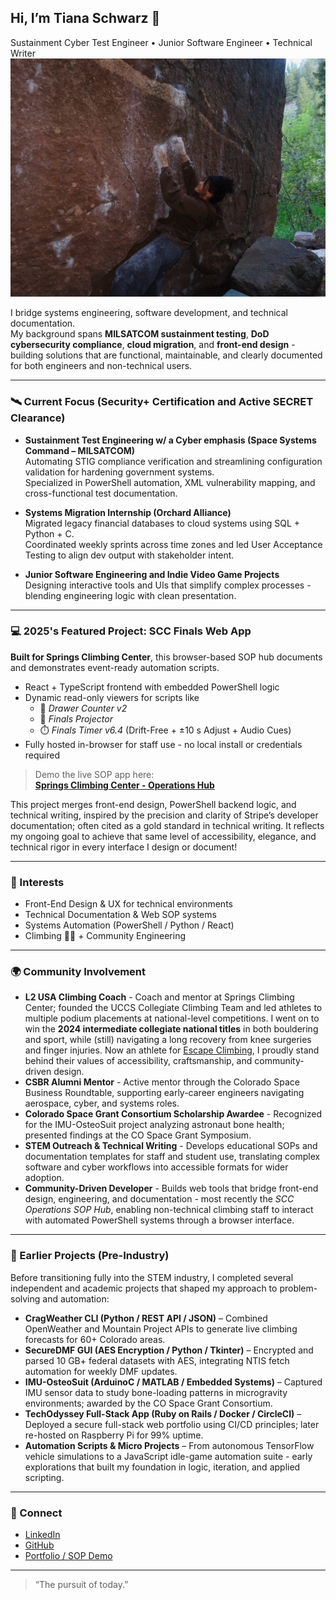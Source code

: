 ## Hi, I’m Tiana Schwarz 👋
Sustainment Cyber Test Engineer • Junior Software Engineer • Technical Writer
![Ti climbing outside](articlephoto_climbing1.jpg)


I bridge systems engineering, software development, and technical documentation.  
My background spans **MILSATCOM sustainment testing**, **DoD cybersecurity compliance**, **cloud migration**, and **front-end design** - building solutions that are functional, maintainable, and clearly documented for both engineers and non-technical users.

---

### 🛰️ Current Focus (Security+ Certification and Active SECRET Clearance)
- **Sustainment Test Engineering w/ a Cyber emphasis (Space Systems Command – MILSATCOM)**  
  Automating STIG compliance verification and streamlining configuration validation for hardening government systems.  
  Specialized in PowerShell automation, XML vulnerability mapping, and cross-functional test documentation.

- **Systems Migration Internship (Orchard Alliance)**  
  Migrated legacy financial databases to cloud systems using SQL + Python + C.  
  Coordinated weekly sprints across time zones and led User Acceptance Testing to align dev output with stakeholder intent.

- **Junior Software Engineering and Indie Video Game Projects**  
  Designing interactive tools and UIs that simplify complex processes - blending engineering logic with clean presentation.

---

### 💻 2025's Featured Project: SCC Finals Web App  
**Built for Springs Climbing Center**, this browser-based SOP hub documents and demonstrates event-ready automation scripts.

- React + TypeScript frontend with embedded PowerShell logic  
- Dynamic read-only viewers for scripts like  
  - 🧮 *Drawer Counter v2*  
  - 🧭 *Finals Projector*  
  - ⏱️ *Finals Timer v6.4* (Drift-Free + ±10 s Adjust + Audio Cues)  
- Fully hosted in-browser for staff use - no local install or credentials required  

> Demo the live SOP app here:  
> [**Springs Climbing Center - Operations Hub**](https://2rfr8h.csb.app/)

This project merges front-end design, PowerShell backend logic, and technical writing, inspired by the precision and clarity of Stripe’s developer documentation; often cited as a gold standard in technical writing. It reflects my ongoing goal to achieve that same level of accessibility, elegance, and technical rigor in every interface I design or document!

---

### 🧩 Interests
- Front-End Design & UX for technical environments  
- Technical Documentation & Web SOP systems  
- Systems Automation (PowerShell / Python / React)  
- Climbing 🧗‍♀️ + Community Engineering  

---


### 🌍 Community Involvement
- **L2 USA Climbing Coach** - Coach and mentor at Springs Climbing Center; founded the UCCS Collegiate Climbing Team and led athletes to multiple podium placements at national-level competitions. I went on to win the **2024 intermediate collegiate national titles** in both bouldering and sport, while (still) navigating a long recovery from knee surgeries and finger injuries. Now an athlete for [Escape Climbing](https://escapeclimbing.com/pages/copy-of-about-escape-climbing?srsltid=AfmBOopCtu2FmznXS6drtF53Vs65rYkdEGv88gOUFba8Y-1mH05anrvY), I proudly stand behind their values of accessibility, craftsmanship, and community-driven design. 
- **CSBR Alumni Mentor** - Active mentor through the Colorado Space Business Roundtable, supporting early-career engineers navigating aerospace, cyber, and systems roles.  
- **Colorado Space Grant Consortium Scholarship Awardee** - Recognized for the IMU-OsteoSuit project analyzing astronaut bone health; presented findings at the CO Space Grant Symposium.  
- **STEM Outreach & Technical Writing** - Develops educational SOPs and documentation templates for staff and student use, translating complex software and cyber workflows into accessible formats for wider adoption.  
- **Community-Driven Developer** - Builds web tools that bridge front-end design, engineering, and documentation - most recently the *SCC Operations SOP Hub*, enabling non-technical climbing staff to interact with automated PowerShell systems through a browser interface.

---

### 🧠 Earlier Projects (Pre-Industry)
Before transitioning fully into the STEM industry, I completed several independent and academic projects that shaped my approach to problem-solving and automation:

- **CragWeather CLI (Python / REST API / JSON)** – Combined OpenWeather and Mountain Project APIs to generate live climbing forecasts for 60+ Colorado areas.  
- **SecureDMF GUI (AES Encryption / Python / Tkinter)** – Encrypted and parsed 10 GB+ federal datasets with AES, integrating NTIS fetch automation for weekly DMF updates.  
- **IMU-OsteoSuit (ArduinoC / MATLAB / Embedded Systems)** – Captured IMU sensor data to study bone-loading patterns in microgravity environments; awarded by the CO Space Grant Consortium.  
- **TechOdyssey Full-Stack App (Ruby on Rails / Docker / CircleCI)** – Deployed a secure full-stack web portfolio using CI/CD principles; later re-hosted on Raspberry Pi for 99% uptime.  
- **Automation Scripts & Micro Projects** – From autonomous TensorFlow vehicle simulations to a JavaScript idle-game automation suite - early explorations that built my foundation in logic, iteration, and applied scripting.

---

### 🔗 Connect
- [LinkedIn](https://www.linkedin.com/in/tschwarz001/)  
- [GitHub](https://github.com/track001)  
- [Portfolio / SOP Demo](https://2rfr8h.csb.app/)

---

> “The pursuit of today.”
